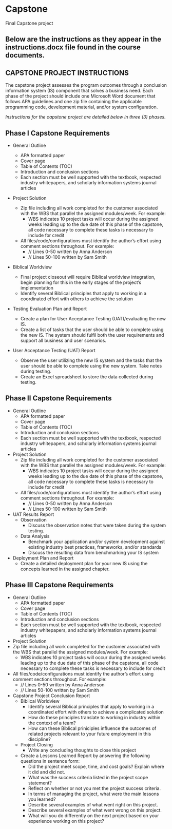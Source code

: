 # Capstone
Final Capstone project

## Below are the instructions as they appear in the instructions.docx file found in the course documents.

## **CAPSTONE PROJECT INSTRUCTIONS**

The capstone project assesses the program outcomes through a conclusion information system (IS) component that solves a business need.  Each phase of the project should include one Microsoft Word document that follows APA guidelines and one zip file containing the applicable programming code, development material, and/or system configuration.  

*Instructions for the capstone project are detailed below in three (3) phases.*

## **Phase I Capstone Requirements**

* General Outline
  * APA formatted paper
  * Cover page
  * Table of Contents (TOC)
  * Introduction and conclusion sections 
  * Each section must be well supported with the textbook, respected industry whitepapers, and scholarly information systems journal articles 

* Project Solution
  * Zip file including all work completed for the customer associated with the WBS that parallel the assigned modules/week.  For example:
    * WBS indicates 10 project tasks will occur during the assigned weeks leading up to the due date of this phase of the capstone, all code necessary to complete these tasks is necessary to include for credit
  * All files/code/configurations must identify the author’s effort using comment sections throughout.  For example:
    * // Lines 0-50 written by Anna Anderson
    * // Lines 50-100 written by Sam Smith
 * Biblical Worldview
   * Final project closeout will require Biblical worldview integration, begin planning for this in the early stages of the project’s implementation
   * Identify several Biblical principles that apply to working in a coordinated effort with others to achieve the solution
* Testing Evaluation Plan and Report
  * Create a plan for User Acceptance Testing (UAT)/evaluating the new IS.
  * Create a list of tasks that the user should be able to complete using the new IS. The system should fulfil both the user requirements and support all business and user scenarios.
* User Acceptance Testing (UAT) Report
  * Observe the user utilizing the new IS system and the tasks that the user should be able to complete using the new system. Take notes during testing.
  * Create an Excel spreadsheet to store the data collected during testing.

## **Phase II Capstone Requirements**

* General Outline
  * APA formatted paper
  * Cover page
  * Table of Contents (TOC)
  * Introduction and conclusion sections 
  * Each section must be well supported with the textbook, respected industry whitepapers, and scholarly information systems journal articles 
* Project Solution
  * Zip file including all work completed for the customer associated with the WBS that parallel the assigned modules/week.  For example:
    * WBS indicates 10 project tasks will occur during the assigned weeks leading up to the due date of this phase of the capstone, all code necessary to complete these tasks is necessary to include for credit
  * All files/code/configurations must identify the author’s effort using comment sections throughout.  For example:
    * // Lines 0-50 written by Anna Anderson
    * // Lines 50-100 written by Sam Smith
* UAT Results Report
  * Observation
    * Discuss the observation notes that were taken during the system testing.
  * Data Analysis
    * Benchmark your application and/or system development against existing industry best practices, frameworks, and/or standards
    * Discuss the resulting data from benchmarking your IS system 
* Deployment Plan and Report
  * Create a detailed deployment plan for your new IS using the concepts learned in the assigned chapter.

## **Phase III Capstone Requirements**

* General Outline
  * APA formatted paper
  * Cover page
  * Table of Contents (TOC)
  * Introduction and conclusion sections 
  * Each section must be well supported with the textbook, respected industry whitepapers, and scholarly information systems journal articles 
 * Project Solution
  * Zip file including all work completed for the customer associated with the WBS that parallel the assigned modules/week.  For example:
    * WBS indicates 10 project tasks will occur during the assigned weeks leading up to the due date of this phase of the capstone, all code necessary to complete these tasks is necessary to include for credit
  * All files/code/configurations must identify the author’s effort using comment sections throughout.  For example:
    * // Lines 0-50 written by Anna Anderson
    * // Lines 50-100 written by Sam Smith
* Capstone Project Conclusion Report
  * Biblical Worldview
    * Identify several Biblical principles that apply to working in a coordinated effort with others to achieve a complicated solution
    * How do these principles translate to working in industry within the context of a team?
    * How can these Biblical priniciples influence the outcomes of related  projects relevant to your future employment in this discipline? 
  * Project Closing
    * Write any concluding thoughts to close this project
  * Create a Lessons Learned Report by answering the following questions in sentence form:
    * Did the project meet scope, time, and cost goals?  Explain where it did and did not.
    * What was the success criteria listed in the project scope statement?
    * Reflect on whether or not you met the project success criteria.
    * In terms of managing the project, what were the main lessons you learned?
    * Describe several examples of what went right on this project.
    * Describe several examples of what went wrong on this project.
    * What will you do differently on the next project based on your experience working on this project?


